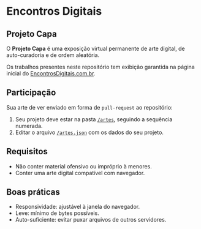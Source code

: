 # Encontros Digitais

## Projeto Capa

O **Projeto Capa** é uma exposição virtual permanente de arte digital, de auto-curadoria e de ordem aleatória.

Os trabalhos presentes neste repositório tem exibição garantida na página inicial do [EncontrosDigitais.com.br](https://encontrosdigitais.com.br).

## Participação

Sua arte de ver enviado em forma de `pull-request` ao repositório:
1. Seu projeto deve estar na pasta [`/artes`](/artes), seguindo a sequência numerada.
1. Editar o arquivo [`/artes.json`](/artes.json) com os dados do seu projeto.

## Requisitos
- Não conter material ofensivo ou impróprio à menores.
- Conter uma arte digital compatível com navegador.

## Boas práticas
- Responsividade: ajustável à janela do navegador.
- Leve: mínimo de bytes possíveis.
- Auto-suficiente: evitar puxar arquivos de outros servidores.